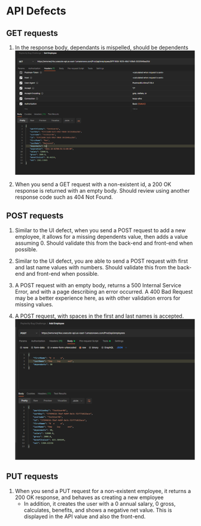 # API Defects


## GET requests
1. In the response body, dependants is mispelled, should be dependents
![Mispelled](../screenshots/GET_request_mispelling.png)

2. When you send a GET request with a non-existent id, a 200 OK response is returned with an empty body. Should review using another response code such as 404 Not Found.

## POST requests

1. Similar to the UI defect, when you send a POST request to add a new employee, it allows for a missing dependents value, then adds a value assuming 0. Should validate this from the back-end and front-end when possible.

2. Similar to the UI defect, you are able to send a POST request with first and last name values with numbers. Should validate this from the back-end and front-end when possible.

3. A POST request with an empty body, returns a 500 Internal Service Error, and 
 with a page describing an error occurred. A 400 Bad Request may be a better experience here, as with other validation errors for missing values.
 
4. A POST request, with spaces in the first and last names is accepted. 
![Name With Spaces](../screenshots/POST_request_name_with_spaces.png)

## PUT requests

1. When you send a PUT request for a non-existent employee, it returns a 200 OK response, and behaves as 
    creating a new employee
    - In addition,  it creates the user with a 0 annual salary, 0 gross, calculates, benefits, and shows a 
      negative net value. This is displayed in the API value and also the front-end.
  


